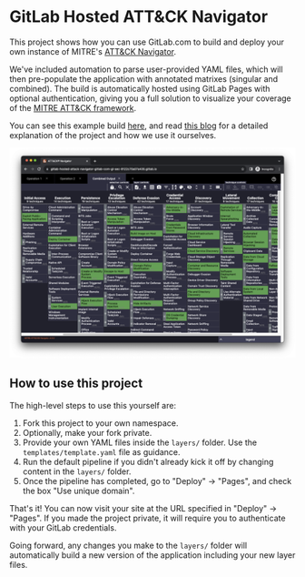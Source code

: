 # GitLab Hosted ATT&CK Navigator

This project shows how you can use GitLab.com to build and deploy your own instance of MITRE's [ATT&CK Navigator](https://github.com/mitre-attack/attack-navigator).

We've included automation to parse user-provided YAML files, which will then pre-populate the application with annotated matrixes (singular and combined). The build is automatically hosted using GitLab Pages with optional authentication, giving you a full solution to visualize your coverage of the [MITRE ATT&CK framework](https://attack.mitre.org/).

You can see this example build [here](https://gitlab-hosted-attack-navigator-gitlab-com-gl-sec-8122c70a07a435.gitlab.io/), and read [this blog](https://about.gitlab.com/blog/2023/08/09/gitlab-mitre-attack-navigator/) for a detailed explanation of the project and how we use it ourselves.

![screenshot](navigator-screenshot.png)

## How to use this project

The high-level steps to use this yourself are:

1. Fork this project to your own namespace.
2. Optionally, make your fork private.
3. Provide your own YAML files inside the `layers/` folder. Use the `templates/template.yaml` file as guidance.
4. Run the default pipeline if you didn't already kick it off by changing content in the `layers/` folder.
4. Once the pipeline has completed, go to "Deploy" -> "Pages", and check the box "Use unique domain".

That's it! You can now visit your site at the URL specified in "Deploy" -> "Pages". If you made the project private, it will require you to authenticate with your GitLab credentials.

Going forward, any changes you make to the `layers/` folder will automatically build a new version of the application including your new layer files.